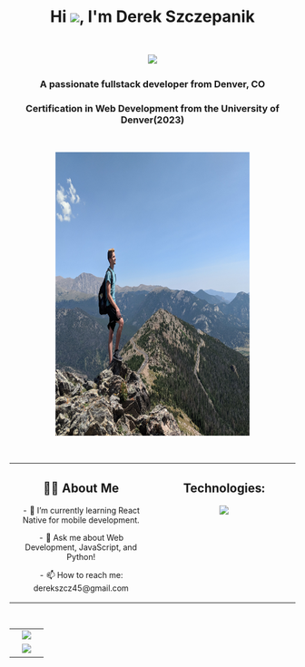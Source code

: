 <h1 align="center">Hi <img src="https://raw.githubusercontent.com/iampavangandhi/iampavangandhi/master/gifs/Hi.gif" width="30px">, I'm Derek Szczepanik</h1>
<br>
<p align="center">
  <a href="https://www.linkedin.com/in/derekszcz45/">
    <img src="https://img.shields.io/badge/linkedin-Derek-blue">
  </a>
</p>
<h3 align="center">A passionate fullstack developer from Denver, CO</h3>
<h3 align="center">Certification in Web Development from the University of Denver(2023)</h3>
</br>
<p align="center">
  <img src="./images/mountins.jpg" height="500em" width="68%" style="border: 3px solid mintgreen;">
</p>

<br>
<table width="100%">
  <tr>
    <td width="50%" valign="top" align="center">
      <h2 >👨‍💻 About Me</h2>
      <p >- 🌱 I’m currently learning React Native for mobile development.</p>
      <p >- 💬 Ask me about Web Development, JavaScript, and Python!</p>
      <p >- 📫 How to reach me: derekszcz45@gmail.com</p>
    </td>
    <td valign="top" align="center">
      <h2 >Technologies: </h2>
      <p >
        <img src="https://skillicons.dev/icons?i=github,js,react,nodejs,express,mongodb,apollo,graphql,mysql,sequelize,heroku,html,css,regex,jest,bootstrap,vscode,discord&perline=9" />
      </p>
    </td>
  </tr>
</table>
</br>

<table width="100%" >
  <tr width="100%">
    <td width="50%" align="center">
      <img height="200em" src="https://github-readme-stats-eight-theta.vercel.app/api?username=Lone1ne&show_icons=true&theme=gotham&include_all_commits=true&count_private=true"/>
    </td>
  </tr>
  <tr width="100%">
    <td align="center">
      <img src="https://github-readme-stats.vercel.app/api/top-langs/?username=Lone1ne&layout=compact&theme=gotham"/>
    </td>
  </tr>
</table>
